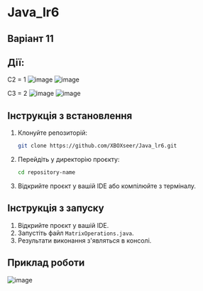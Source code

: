 ﻿# Java_lr6
## Варіант 11
## Дії:<br>
С2 = 1
![image](https://github.com/user-attachments/assets/854c039f-5389-497e-adb3-a5f00b03f7e4)
![image](https://github.com/user-attachments/assets/a7038353-52a9-4816-8735-0b57e709be9c)

С3 = 2
![image](https://github.com/user-attachments/assets/2c8787c8-92e6-4e93-8413-d73e217cc17a)
![image](https://github.com/user-attachments/assets/4d9a53a5-6057-4779-bd75-18faa39230c3)


## Інструкція з встановлення

1. Клонуйте репозиторій:
    ```bash
    git clone https://github.com/XBOXseer/Java_lr6.git
    ```

2. Перейдіть у директорію проєкту:
    ```bash
    cd repository-name
    ```

3. Відкрийте проєкт у вашій IDE або компілюйте з терміналу.

## Інструкція з запуску

1. Відкрийте проєкт у вашій IDE.
2. Запустіть файл `MatrixOperations.java`.
3. Результати виконання з'являться в консолі.

## Приклад роботи
![image](https://github.com/user-attachments/assets/436578a6-4e38-44c7-a9f8-9b32b3b0b396)
